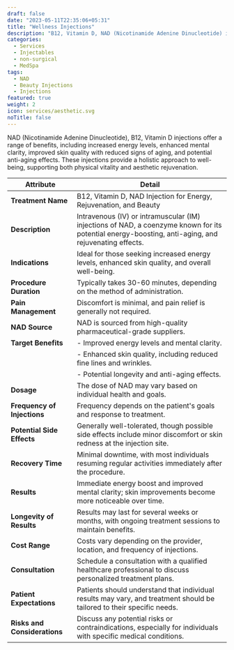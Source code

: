 ```yaml
---
draft: false
date: "2023-05-11T22:35:06+05:31"
title: "Wellness Injections"
description: "B12, Vitamin D, NAD (Nicotinamide Adenine Dinucleotide) injections offer a range of benefits, including increased energy levels, enhanced mental clarity, improved skin quality with reduced signs of aging, and potential anti-aging effects. These injections provide a holistic approach to well-being, supporting both physical vitality and aesthetic rejuvenation."
categories:
  - Services
  - Injectables
  - non-surgical
  - MedSpa
tags:
  - NAD
  - Beauty Injections
  - Injections
featured: true
weight: 2
icon: services/aesthetic.svg
noTitle: false
---
```

NAD (Nicotinamide Adenine Dinucleotide), B12, Vitamin D injections offer a range of benefits, including increased energy levels, enhanced mental clarity, improved skin quality with reduced signs of aging, and potential anti-aging effects. These injections provide a holistic approach to well-being, supporting both physical vitality and aesthetic rejuvenation.

| Attribute                     | Detail                                                                      |
| ----------------------------- | --------------------------------------------------------------------------- |
| **Treatment Name**            | B12, Vitamin D, NAD Injection for Energy, Rejuvenation, and Beauty                           |
| **Description**               | Intravenous (IV) or intramuscular (IM) injections of NAD, a coenzyme known for its potential energy-boosting, anti-aging, and rejuvenating effects. |
| **Indications**               | Ideal for those seeking increased energy levels, enhanced skin quality, and overall well-being. |
| **Procedure Duration**        | Typically takes 30-60 minutes, depending on the method of administration.   |
| **Pain Management**           | Discomfort is minimal, and pain relief is generally not required.           |
| **NAD Source**                | NAD is sourced from high-quality pharmaceutical-grade suppliers.             |
| **Target Benefits**           | - Improved energy levels and mental clarity.                               |
|                              | - Enhanced skin quality, including reduced fine lines and wrinkles.        |
|                              | - Potential longevity and anti-aging effects.                              |
| **Dosage**                    | The dose of NAD may vary based on individual health and goals.              |
| **Frequency of Injections**   | Frequency depends on the patient's goals and response to treatment.        |
| **Potential Side Effects**    | Generally well-tolerated, though possible side effects include minor discomfort or skin redness at the injection site. |
| **Recovery Time**             | Minimal downtime, with most individuals resuming regular activities immediately after the procedure. |
| **Results**                   | Immediate energy boost and improved mental clarity; skin improvements become more noticeable over time. |
| **Longevity of Results**      | Results may last for several weeks or months, with ongoing treatment sessions to maintain benefits. |
| **Cost Range**                | Costs vary depending on the provider, location, and frequency of injections. |
| **Consultation**              | Schedule a consultation with a qualified healthcare professional to discuss personalized treatment plans. |
| **Patient Expectations**      | Patients should understand that individual results may vary, and treatment should be tailored to their specific needs. |
| **Risks and Considerations**  | Discuss any potential risks or contraindications, especially for individuals with specific medical conditions. |
